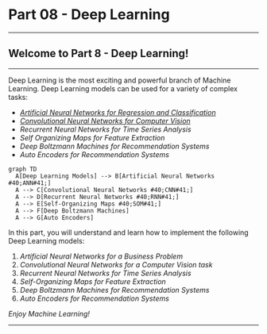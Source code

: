 # Part 08 - Deep Learning
<hr>

## Welcome to Part 8 - Deep Learning!
<hr>

Deep Learning is the most exciting and powerful branch of Machine Learning. Deep Learning models can be used for a variety of complex tasks:

* *[Artificial Neural Networks for Regression and Classification](https://github.com/gandharvk422/Machine_Learning_A-Z/tree/main/Section%2036%20-%20Artificial%20Neural%20Networks%20(ANNs))*
* *[Convolutional Neural Networks for Computer Vision](https://github.com/gandharvk422/Machine_Learning_A-Z/tree/main/Section%2037%20-%20Convolutional%20Neural%20Networks%20(CNNs))*
* *Recurrent Neural Networks for Time Series Analysis*
* *Self Organizing Maps for Feature Extraction*
* *Deep Boltzmann Machines for Recommendation Systems*
* *Auto Encoders for Recommendation Systems*

```mermaid
graph TD
  A[Deep Learning Models] --> B[Artificial Neural Networks #40;ANN#41;]
  A --> C[Convolutional Neural Networks #40;CNN#41;]
  A --> D[Recurrent Neural Networks #40;RNN#41;]
  A --> E[Self-Organizing Maps #40;SOM#41;]
  A --> F[Deep Boltzmann Machines]
  A --> G[Auto Encoders]
```

In this part, you will understand and learn how to implement the following Deep Learning models:

1. *Artificial Neural Networks for a Business Problem*
2. *Convolutional Neural Networks for a Computer Vision task*
3. *Recurrent Neural Networks for Time Series Analysis*
4. *Self-Organizing Maps for Feature Extraction*
5. *Deep Boltzmann Machines for Recommendation Systems*
6. *Auto Encoders for Recommendation Systems*

*Enjoy Machine Learning!*
<hr>
